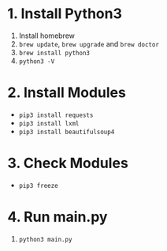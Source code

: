 # 1. Install Python3
1. Install homebrew
2. `brew update`, `brew upgrade` and `brew doctor`
2. `brew install python3`
3. `python3 -V`

# 2. Install Modules
* `pip3 install requests`
* `pip3 install lxml`
* `pip3 install beautifulsoup4`

# 3. Check Modules
* `pip3 freeze`

# 4. Run main.py
1. `python3 main.py`